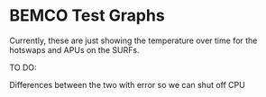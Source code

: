# BEMCO Test Graphs 

Currently, these are just showing the temperature over time for the hotswaps and APUs on the SURFs. 

TO DO: 

Differences between the two with error so we can shut off CPU
